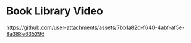 # Book Library Video 

https://github.com/user-attachments/assets/7bb1a82d-f640-4abf-af5e-8a388e635296

